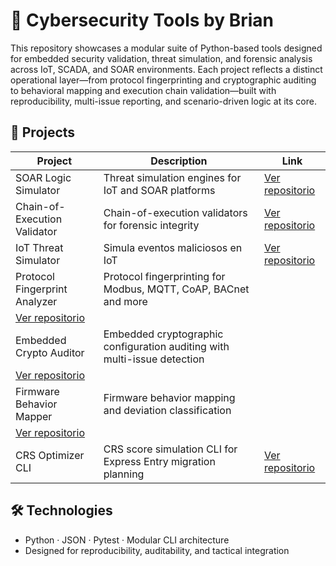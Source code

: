 # 🧰 Cybersecurity Tools by Brian

This repository showcases a modular suite of Python-based tools designed for embedded security validation, threat simulation, and forensic analysis across IoT, SCADA, and SOAR environments.
Each project reflects a distinct operational layer—from protocol fingerprinting and cryptographic auditing to behavioral mapping and execution chain validation—built with reproducibility, multi-issue reporting, and scenario-driven logic at its core.

## 🔐 Projects

| Project | Description | Link |
|----------|-------------|--------|
| SOAR Logic Simulator | Threat simulation engines for IoT and SOAR platforms | [Ver repositorio](https://github.com/Bripococo/soar-logic-simulator) |
| Chain-of-Execution Validator | Chain-of-execution validators for forensic integrity | [Ver repositorio](https://github.com/Bripococo/chain-execution-validator) |
| IoT Threat Simulator | Simula eventos maliciosos en IoT | [Ver repositorio](https://github.com/Bripococo/iot-threat-simulator) |
| Protocol Fingerprint Analyzer | Protocol fingerprinting for Modbus, MQTT, CoAP, BACnet and more
 | [Ver repositorio](https://github.com/Bripococo/protocol-fingerprint-analyzer) |
| Embedded Crypto Auditor | Embedded cryptographic configuration auditing with multi-issue detection
 | [Ver repositorio](https://github.com/Bripococo/embedded-crypto-auditor) |
| Firmware Behavior Mapper | Firmware behavior mapping and deviation classification
 | [Ver repositorio](https://github.com/Bripococo/firmware-behavior-mapper) |
| CRS Optimizer CLI | CRS score simulation CLI for Express Entry migration planning | [Ver repositorio](https://github.com/Bripococo/crs-optimizer-cli) |

## 🛠️ Technologies
- Python · JSON · Pytest · Modular CLI architecture
- Designed for reproducibility, auditability, and tactical integration

